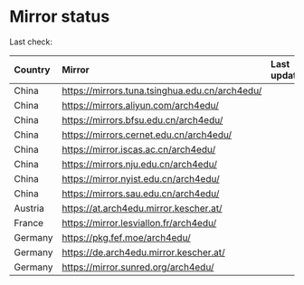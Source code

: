 <script src="./time.js"></script>
# Mirror status
Last check: <script type="text/javascript">localize(1709410598.88546);</script>

|Country|Mirror|Last update|
|:------|:-----|:----------|
|China|https://mirrors.tuna.tsinghua.edu.cn/arch4edu/|<script type="text/javascript">localize(1709361119);</script>|
|China|https://mirrors.aliyun.com/arch4edu/|<script type="text/javascript">localize(1709361119);</script>|
|China|https://mirrors.bfsu.edu.cn/arch4edu/|<script type="text/javascript">localize(1709361119);</script>|
|China|https://mirrors.cernet.edu.cn/arch4edu/|<script type="text/javascript">localize(1709404316);</script>|
|China|https://mirror.iscas.ac.cn/arch4edu/|<script type="text/javascript">localize(1709361119);</script>|
|China|https://mirrors.nju.edu.cn/arch4edu/|<script type="text/javascript">localize(1709318421);</script>|
|China|https://mirror.nyist.edu.cn/arch4edu/|<script type="text/javascript">localize(1709404316);</script>|
|China|https://mirrors.sau.edu.cn/arch4edu/|<script type="text/javascript">localize(1709404316);</script>|
|Austria|https://at.arch4edu.mirror.kescher.at/|<script type="text/javascript">localize(1709404316);</script>|
|France|https://mirror.lesviallon.fr/arch4edu/|<script type="text/javascript">localize(1709361119);</script>|
|Germany|https://pkg.fef.moe/arch4edu/|<script type="text/javascript">localize(1709404316);</script>|
|Germany|https://de.arch4edu.mirror.kescher.at/|<script type="text/javascript">localize(1709404316);</script>|
|Germany|https://mirror.sunred.org/arch4edu/|<script type="text/javascript">localize(1709404316);</script>|

<script src="./tablefilter/tablefilter.js"></script>
<script src="./table.js"></script>